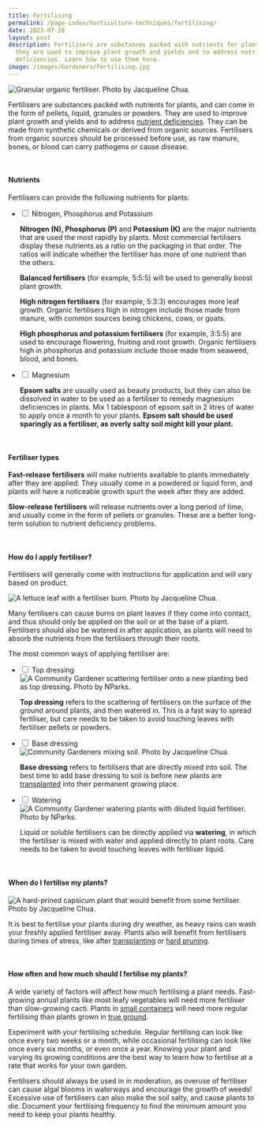 ```yaml
---
title: Fertilising
permalink: /page-index/horticulture-techniques/fertilising/
date: 2023-07-28
layout: post
description: Fertilisers are substances packed with nutrients for plants, and
  they are used to improve plant growth and yields and to address nutrient
  deficiencies. Learn how to use them here.
image: /images/Gardeners/Fertilising.jpg
---
```

<section>
	<img title="Granular organic fertiliser. Photo by Jacqueline Chua." src="/images/Horti%20techniques/Fertiliser_Jacchua.jpg">
	<p>Fertilisers are substances packed with nutrients for plants, and can come in the form of pellets, liquid, granules or powders. They are used to improve plant growth and yields and  to address <a href="/page-index/plant-problems/nutrient-deficiencies/">nutrient deficiencies</a>. They can be made from synthetic chemicals or derived from organic sources. Fertilisers from organic sources should be processed before use, as raw manure, bones, or blood can carry pathogens or cause disease.</p>
	<br>
</section>

<section>
	<h4>Nutrients</h4>
	<p>Fertilisers can provide the following nutrients for plants:</p>
	<ul class="jekyllcodex_accordion">
		<li><input type="checkbox" id="accordion1">
		<label for="accordion1">Nitrogen, Phosphorus and Potassium</label><div>
			<p><b>Nitrogen (N), Phosphorus (P)</b> and <b>Potassium (K)</b> are the major nutrients that are used the most rapidly by plants. Most commercial fertilisers display these nutrients as a ratio on the packaging in that order. The ratios will indicate whether the fertiliser has more of one nutrient than the others.</p>
			<p><b>Balanced fertilisers</b> (for example, 5:5:5) will be used to generally boost plant growth.</p>
			<p><b>High nitrogen fertilisers</b> (for example, 5:3:3) encourages more leaf growth. Organic fertilisers high in nitrogen include those made from manure, with common sources being chickens, cows, or goats.</p>
			<p><b>High phosphorus and potassium fertilisers</b> (for example, 3:5:5) are used to encourage flowering, fruiting and root growth. Organic fertilisers high in phosphorus and potassium include those made from seaweed, blood, and bones.</p> 
		</div></li>
		<li><input type="checkbox" id="accordion2">
		<label for="accordion2">Magnesium</label><div>
			<p> <b>Epsom salts</b> are usually used as beauty products, but they can also be dissolved in water to be used as a fertiliser to remedy magnesium deficiencies in plants. Mix 1 tablespoon of epsom salt in 2 litres of water to apply once a month to your plants. <strong>Epsom salt should be used sparingly as a fertiliser, as overly salty soil might kill your plant.</strong></p>
		</div></li>
	</ul>
	<br>
</section>

<section>
	<h4>Fertiliser types</h4>
	<p><b>Fast-release fertilisers</b> will make nutrients available to plants immediately after they are applied. They usually come in a powdered or liquid form, and plants will have a noticeable growth spurt the week after they are added.</p>
	<p><b>Slow-release fertilisers</b> will release nutrients over a long period of time, and usually come in the form of pellets or granules. These are a better long-term solution to nutrient deficiency problems.</p>
	<br>
</section>

<section>
	<h4>How do I apply fertiliser?</h4>
	<p>Fertilisers will generally come with instructions for application and will vary based on product. </p>
	<img title="A lettuce leaf with a fertiliser burn. Photo by Jacqueline Chua." src="/images/Horti%20techniques/fertiliserburn_jacquelinechua.jpg">
	<p>	Many fertilisers can cause burns on plant leaves if they come into contact, and thus should only be applied on the soil or at the base of a plant. Fertilisers should also be watered in after application, as plants will need to absorb the nutrients from the fertilisers through their roots.</p>
	<p>The most common ways of applying fertiliser are:</p>
	<ul class="jekyllcodex_accordion">
		<li><input type="checkbox" id="accordion3">
		<label for="accordion3">Top dressing</label><div>
			<img title="A Community Gardener scattering fertiliser onto a new planting bed as top dressing. Photo by NParks." src="/images/Gardeners/Fertilising.jpg">
			<p><b>Top dressing</b> refers to the scattering of  fertilisers on the surface of the ground around plants, and then watered in. This is a fast way to spread fertiliser, but care needs to be taken to avoid touching leaves with fertiliser pellets or powders.</p>
		</div></li>
		<li><input type="checkbox" id="accordion4">
		<label for="accordion4">Base dressing</label><div>
			<img title="Community Gardeners mixing soil. Photo by Jacqueline Chua." src="/images/Gardeners/Digging%20(4).jpg">
			<p><b>Base dressing</b> refers to fertilisers that are directly mixed into soil. The best time to add base dressing to soil is before new plants are <a href="/page-index/horticulture-techniques/transplanting/">transplanted</a> into their permanent growing place.</p>
		</div></li>
		<li><input type="checkbox" id="accordion5">
		<label for="accordion5">Watering</label><div>
			<img title="A Community Gardener watering plants with diluted liquid fertiliser. Photo by NParks." src="/images/Gardeners/Planting%20(1).jpg">
			<p>Liquid or soluble fertilisers can be directly applied via <b>watering</b>, in which the fertiliser is mixed with water and applied directly to plant roots. Care needs to be taken to avoid touching leaves with fertiliser liquid.</p>
		</div></li>	
	</ul>
	<br>
</section>

<section>
	<h4>When do I fertilise my plants?</h4>
	<img title="A hard-prined capsicum plant that would benefit from some fertiliser. Photo by Jacqueline Chua." src="/images/Horti%20techniques/hardpruning_jacchua%20(2).jpg">
	<p>It is best to fertilise your plants during dry weather, as heavy rains can wash your freshly applied fertiliser away. Plants also will benefit from fertilisers during times of stress, like after <a href="/page-index/horticulture-techniques/transplanting/">transplanting</a> or <a href="/page-index/horticulture-techniques/pruning/">hard pruning</a>.</p>
	<br>
</section>

<section>
	<h4>How often and how much should I fertilise my plants?</h4>
	<p>A wide variety of factors will affect how much fertilising a plant needs. Fast-growing annual plants like most leafy vegetables will need more fertiliser than slow-growing cacti. Plants in <a href="/page-index/horticulture-techniques/planting-in-containers/">small containers</a> will need more regular fertilising than plants grown in <a href="/page-index/horticulture-techniques/true-ground/">true ground</a>.</p>
		<p>Experiment with your fertilising schedule. Regular fertilisng can look like once every two weeks or a month, while occasional fertilising can look like once every six months, or even once a year.  Knowing your plant and varying its growing conditions are the best way to learn how to fertilise at a rate that works for your own garden. </p>
	<p>Fertilisers should always be used in in moderation, as overuse of fertiliser can cause algal blooms in waterways and encourage the growth of weeds! Excessive use of fertilisers can also make the soil salty, and cause plants to die. Document your fertilising frequency to find the minimum amount you need to keep your plants healthy.</p>
</section>